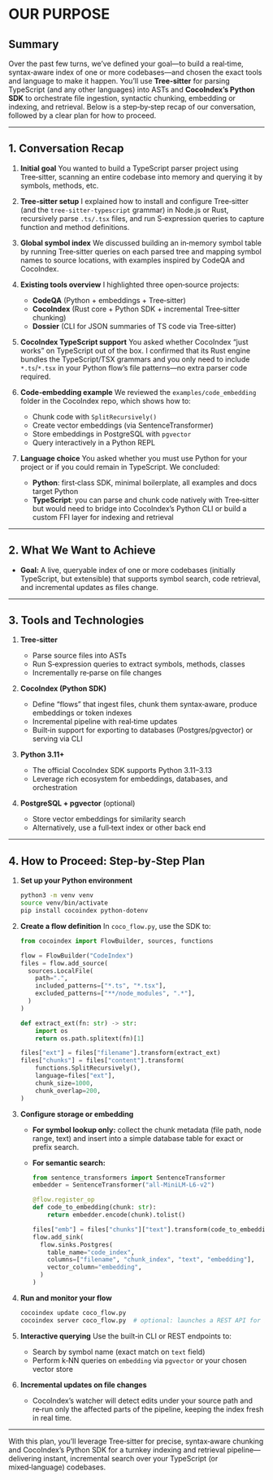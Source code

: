 # OUR PURPOSE 
## Summary

Over the past few turns, we’ve defined your goal—to build a real‑time, syntax‑aware index of one or more codebases—and chosen the exact tools and language to make it happen. You’ll use **Tree‑sitter** for parsing TypeScript (and any other languages) into ASTs and **CocoIndex’s Python SDK** to orchestrate file ingestion, syntactic chunking, embedding or indexing, and retrieval. Below is a step‑by‑step recap of our conversation, followed by a clear plan for how to proceed.

---

## 1. Conversation Recap

1. **Initial goal**
   You wanted to build a TypeScript parser project using Tree‑sitter, scanning an entire codebase into memory and querying it by symbols, methods, etc.

2. **Tree‑sitter setup**
   I explained how to install and configure Tree‑sitter (and the `tree-sitter-typescript` grammar) in Node.js or Rust, recursively parse `.ts/.tsx` files, and run S‑expression queries to capture function and method definitions.

3. **Global symbol index**
   We discussed building an in‑memory symbol table by running Tree‑sitter queries on each parsed tree and mapping symbol names to source locations, with examples inspired by CodeQA and CocoIndex.

4. **Existing tools overview**
   I highlighted three open‑source projects:

   * **CodeQA** (Python + embeddings + Tree‑sitter)
   * **CocoIndex** (Rust core + Python SDK + incremental Tree‑sitter chunking)
   * **Dossier** (CLI for JSON summaries of TS code via Tree‑sitter)

5. **CocoIndex TypeScript support**
   You asked whether CocoIndex “just works” on TypeScript out of the box. I confirmed that its Rust engine bundles the TypeScript/TSX grammars and you only need to include `*.ts`/`*.tsx` in your Python flow’s file patterns—no extra parser code required.

6. **Code‑embedding example**
   We reviewed the `examples/code_embedding` folder in the CocoIndex repo, which shows how to:

   * Chunk code with `SplitRecursively()`
   * Create vector embeddings (via SentenceTransformer)
   * Store embeddings in PostgreSQL with `pgvector`
   * Query interactively in a Python REPL

7. **Language choice**
   You asked whether you must use Python for your project or if you could remain in TypeScript. We concluded:

   * **Python**: first‑class SDK, minimal boilerplate, all examples and docs target Python
   * **TypeScript**: you can parse and chunk code natively with Tree‑sitter but would need to bridge into CocoIndex’s Python CLI or build a custom FFI layer for indexing and retrieval

---

## 2. What We Want to Achieve

* **Goal:** A live, queryable index of one or more codebases (initially TypeScript, but extensible) that supports symbol search, code retrieval, and incremental updates as files change.

---

## 3. Tools and Technologies

1. **Tree‑sitter**

   * Parse source files into ASTs
   * Run S‑expression queries to extract symbols, methods, classes
   * Incrementally re‑parse on file changes

2. **CocoIndex (Python SDK)**

   * Define “flows” that ingest files, chunk them syntax‑aware, produce embeddings or token indexes
   * Incremental pipeline with real‑time updates
   * Built‑in support for exporting to databases (Postgres/pgvector) or serving via CLI

3. **Python 3.11+**

   * The official CocoIndex SDK supports Python 3.11–3.13
   * Leverage rich ecosystem for embeddings, databases, and orchestration

4. **PostgreSQL + pgvector** (optional)

   * Store vector embeddings for similarity search
   * Alternatively, use a full‑text index or other back end

---

## 4. How to Proceed: Step‑by‑Step Plan

1. **Set up your Python environment**

   ```bash
   python3 -m venv venv
   source venv/bin/activate
   pip install cocoindex python-dotenv
   ```

2. **Create a flow definition**
   In `coco_flow.py`, use the SDK to:

   ```python
   from cocoindex import FlowBuilder, sources, functions

   flow = FlowBuilder("CodeIndex")
   files = flow.add_source(
     sources.LocalFile(
       path=".",
       included_patterns=["*.ts", "*.tsx"],
       excluded_patterns=["**/node_modules", ".*"],
     )
   )

   def extract_ext(fn: str) -> str:
       import os
       return os.path.splitext(fn)[1]

   files["ext"] = files["filename"].transform(extract_ext)
   files["chunks"] = files["content"].transform(
       functions.SplitRecursively(),
       language=files["ext"],
       chunk_size=1000,
       chunk_overlap=200,
   )
   ```

3. **Configure storage or embedding**

   * **For symbol lookup only:** collect the chunk metadata (file path, node range, text) and insert into a simple database table for exact or prefix search.
   * **For semantic search:**

     ```python
     from sentence_transformers import SentenceTransformer
     embedder = SentenceTransformer("all-MiniLM-L6-v2")

     @flow.register_op
     def code_to_embedding(chunk: str):
         return embedder.encode(chunk).tolist()

     files["emb"] = files["chunks"]["text"].transform(code_to_embedding)
     flow.add_sink(
       flow.sinks.Postgres(
         table_name="code_index",
         columns=["filename", "chunk_index", "text", "embedding"],
         vector_column="embedding",
       )
     )
     ```

4. **Run and monitor your flow**

   ```bash
   cocoindex update coco_flow.py
   cocoindex server coco_flow.py  # optional: launches a REST API for interactive queries
   ```

5. **Interactive querying**
   Use the built‑in CLI or REST endpoints to:

   * Search by symbol name (exact match on `text` field)
   * Perform k‑NN queries on `embedding` via `pgvector` or your chosen vector store

6. **Incremental updates on file changes**

   * CocoIndex’s watcher will detect edits under your source path and re‑run only the affected parts of the pipeline, keeping the index fresh in real time.

---

With this plan, you’ll leverage Tree‑sitter for precise, syntax‑aware chunking and CocoIndex’s Python SDK for a turnkey indexing and retrieval pipeline—delivering instant, incremental search over your TypeScript (or mixed‑language) codebases.
